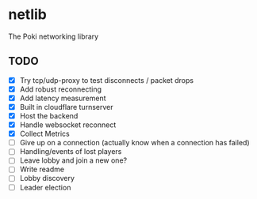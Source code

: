 # netlib

The Poki networking library

## TODO

- [x] Try tcp/udp-proxy to test disconnects / packet drops
- [x] Add robust reconnecting
- [x] Add latency measurement
- [x] Built in cloudflare turnserver
- [x] Host the backend
- [x] Handle websocket reconnect
- [x] Collect Metrics
- [ ] Give up on a connection (actually know when a connection has failed)
- [ ] Handling/events of lost players
- [ ] Leave lobby and join a new one?
- [ ] Write readme
- [ ] Lobby discovery
- [ ] Leader election
